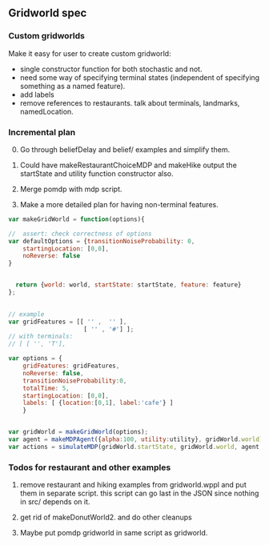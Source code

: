 ## Gridworld spec

### Custom gridworlds
Make it easy for user to create custom gridworld:

- single constructor function for both stochastic and not.
- need some way of specifying terminal states (independent of specifying something as a named feature).
- add labels
- remove references to restaurants. talk about terminals, landmarks, namedLocation. 


### Incremental plan

0. Go through beliefDelay and belief/ examples and simplify them. 

1. Could have makeRestaurantChoiceMDP and makeHike output the startState and
utility function constructor also. 

3. Merge pomdp with mdp script.

4. Make a more detailed plan for having non-terminal features. 



```javascript
var makeGridWorld = function(options){

//  assert: check correctness of options
var defaultOptions = {transitionNoiseProbability: 0,
    startingLocation: [0,0],
    noReverse: false
}


  return {world: world, startState: startState, feature: feature}
};
  

// example
var gridFeatures = [[ '' ,  '' ],
                     [ '' , '#'] ];
// with terminals:
// [ [ '', 'T'],                     

var options = {
    gridFeatures: gridFeatures,
    noReverse: false,
    transitionNoiseProbability:0,
    totalTime: 5,
    startingLocation: [0,0],
    labels: [ {location:[0,1], label:'cafe'} ]
    }


var gridWorld = makeGridWorld(options);
var agent = makeMDPAgent({alpha:100, utility:utility}, gridWorld.world);
var actions = simulateMDP(gridWorld.startState, gridWorld.world, agent, 'actions');


```


### Todos for restaurant and other examples

1. remove restaurant and hiking examples from gridworld.wppl and put them in separate script. this script can go last in the JSON since nothing in src/ depends on it.

2. get rid of makeDonutWorld2. and do other cleanups

3. Maybe put pomdp gridworld in same script as gridworld. 

